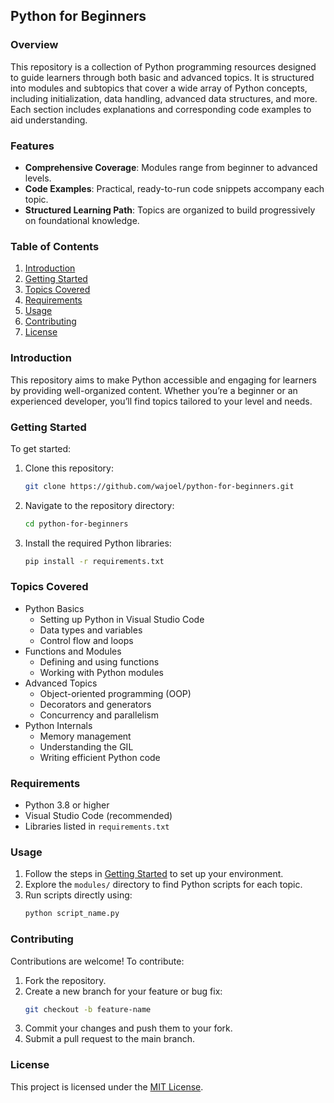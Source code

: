 ## Python for Beginners

### Overview
This repository is a collection of Python programming resources designed to guide learners through both basic and advanced topics. It is structured into modules and subtopics that cover a wide array of Python concepts, including initialization, data handling, advanced data structures, and more. Each section includes explanations and corresponding code examples to aid understanding.

### Features
- **Comprehensive Coverage**: Modules range from beginner to advanced levels.
- **Code Examples**: Practical, ready-to-run code snippets accompany each topic.
- **Structured Learning Path**: Topics are organized to build progressively on foundational knowledge.

### Table of Contents
1. [Introduction](#introduction)
2. [Getting Started](#getting-started)
3. [Topics Covered](#topics-covered)
4. [Requirements](#requirements)
5. [Usage](#usage)
6. [Contributing](#contributing)
7. [License](#license)

### Introduction
This repository aims to make Python accessible and engaging for learners by providing well-organized content. Whether you’re a beginner or an experienced developer, you’ll find topics tailored to your level and needs.

### Getting Started
To get started:
1. Clone this repository:
   ```bash
   git clone https://github.com/wajoel/python-for-beginners.git
   ```
2. Navigate to the repository directory:
   ```bash
   cd python-for-beginners
   ```
3. Install the required Python libraries:
   ```bash
   pip install -r requirements.txt
   ```

### Topics Covered
- Python Basics
  - Setting up Python in Visual Studio Code
  - Data types and variables
  - Control flow and loops
- Functions and Modules
  - Defining and using functions
  - Working with Python modules
- Advanced Topics
  - Object-oriented programming (OOP)
  - Decorators and generators
  - Concurrency and parallelism
- Python Internals
  - Memory management
  - Understanding the GIL
  - Writing efficient Python code

### Requirements
- Python 3.8 or higher
- Visual Studio Code (recommended)
- Libraries listed in `requirements.txt`

### Usage
1. Follow the steps in [Getting Started](#getting-started) to set up your environment.
2. Explore the `modules/` directory to find Python scripts for each topic.
3. Run scripts directly using:
   ```bash
   python script_name.py
   ```

### Contributing
Contributions are welcome! To contribute:
1. Fork the repository.
2. Create a new branch for your feature or bug fix:
   ```bash
   git checkout -b feature-name
   ```
3. Commit your changes and push them to your fork.
4. Submit a pull request to the main branch.

### License
This project is licensed under the [MIT License](LISENCE).

